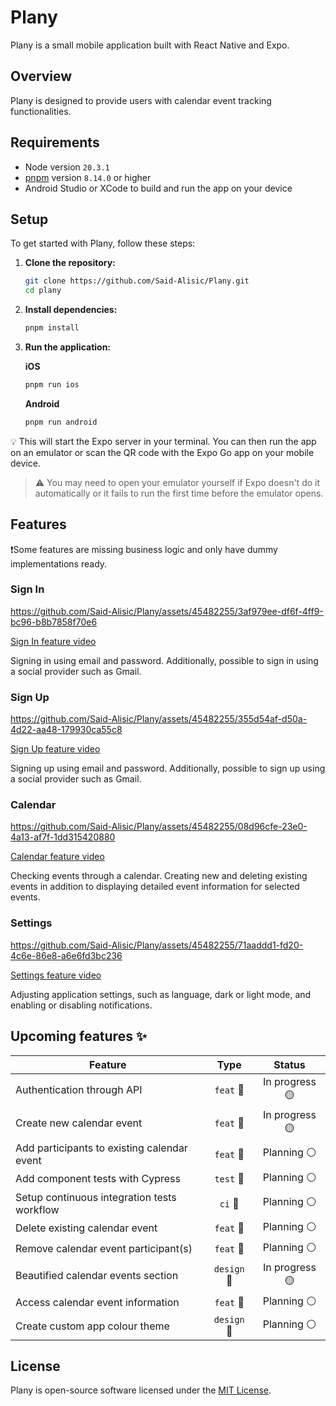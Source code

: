 # Plany

Plany is a small mobile application built with React Native and Expo.

## Overview

Plany is designed to provide users with calendar event tracking functionalities.

## Requirements

- Node version `20.3.1`
- [pnpm](https://pnpm.io/installation) version `8.14.0` or higher
- Android Studio or XCode to build and run the app on your device

## Setup

To get started with Plany, follow these steps:

1. **Clone the repository:**

   ```bash
   git clone https://github.com/Said-Alisic/Plany.git
   cd plany
   ```

2. **Install dependencies:**

   ```bash
   pnpm install
   ```

3. **Run the application:**

   **iOS**

   ```bash
   pnpm run ios
   ```

   **Android**

   ```bash
   pnpm run android
   ```

💡 This will start the Expo server in your terminal. You can then run the app on an emulator or scan the QR code with the Expo Go app on your mobile device.

> ⚠️ You may need to open your emulator yourself if Expo doesn't do it automatically or it fails to run the first time before the emulator opens.

## Features

❗️Some features are missing business logic and only have dummy implementations ready.

### Sign In

https://github.com/Said-Alisic/Plany/assets/45482255/3af979ee-df6f-4ff9-bc96-b8b7858f70e6

[Sign In feature video](./docs/images/PlanySignInVideo.mov)

Signing in using email and password. Additionally, possible to sign in using a social provider such as Gmail.

### Sign Up

https://github.com/Said-Alisic/Plany/assets/45482255/355d54af-d50a-4d22-aa48-179930ca55c8

[Sign Up feature video](./docs/images/PlanySignUpVideo.mov)

Signing up using email and password. Additionally, possible to sign up using a social provider such as Gmail.

### Calendar

https://github.com/Said-Alisic/Plany/assets/45482255/08d96cfe-23e0-4a13-af7f-1dd315420880

[Calendar feature video](./docs/images/PlanyCalendarVideo.mov)

Checking events through a calendar. Creating new and deleting existing events in addition to displaying detailed event information for selected events.

### Settings

https://github.com/Said-Alisic/Plany/assets/45482255/71aaddd1-fd20-4c6e-86e8-a6e6fd3bc236

[Settings feature video](./docs/images/PlanyCalendarVideo.mov)

Adjusting application settings, such as language, dark or light mode, and enabling or disabling notifications.

## Upcoming features ✨

| Feature                                     |    Type     |     Status     |
| ------------------------------------------- | :---------: | :------------: |
| Authentication through API                  |  `feat` 🎸  | In progress 🟡 |
| Create new calendar event                   |  `feat` 🎸  | In progress 🟡 |
| Add participants to existing calendar event |  `feat` 🎸  |  Planning ⚪️   |
| Add component tests with Cypress            |  `test` 💍  |  Planning ⚪️   |
| Setup continuous integration tests workflow |   `ci` 🎡   |  Planning ⚪️   |
| Delete existing calendar event              |  `feat` 🎸  |  Planning ⚪️   |
| Remove calendar event participant(s)        |  `feat` 🎸  |  Planning ⚪️   |
| Beautified calendar events section          | `design` 💅 | In progress 🟡 |
| Access calendar event information           |  `feat` 🎸  |  Planning ⚪️   |
| Create custom app colour theme              | `design` 💅 |  Planning ⚪️   |

## License

Plany is open-source software licensed under the [MIT License](LICENSE).

